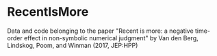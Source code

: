 # RecentIsMore
Data and code belonging to the paper "Recent is more: a negative time-order effect in non-symbolic numerical judgment" by Van den Berg, Lindskog, Poom, and Winman (2017, JEP:HPP)
